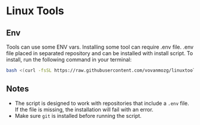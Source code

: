 # Linux Tools

## Env
Tools can use some ENV vars. Installing some tool can require .env file. .env file placed in separated repository and can be installed with install script. To install, run the following command in your terminal:

```bash
bash <(curl -fsSL https://raw.githubusercontent.com/vovanmozg/linuxtools/main/installenv)
```

## Notes

- The script is designed to work with repositories that include a `.env` file. If the file is missing, the installation will fail with an error.
- Make sure `git` is installed before running the script.
